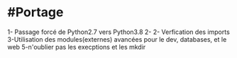 #Portage
========

1- Passage forcé de Python2.7 vers Python3.8
2- 2- Verfication des imports
3-Utilisation des modules(externes) avancées pour le dev, databases, et le web
5-n'oublier pas les execptions et les mkdir
